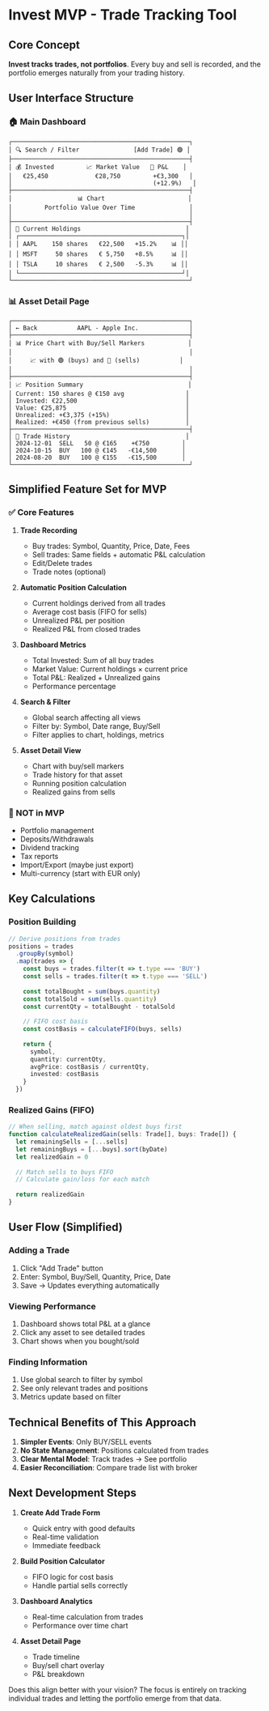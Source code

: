 # Invest MVP - Trade Tracking Tool

## Core Concept
**Invest tracks trades, not portfolios**. Every buy and sell is recorded, and the portfolio emerges naturally from your trading history.

## User Interface Structure

### 🏠 Main Dashboard
```
┌─────────────────────────────────────────────────┐
│ 🔍 Search / Filter               [Add Trade] 🟢 │
├─────────────────────────────────────────────────┤
│ 💰 Invested         📈 Market Value   🎯 P&L    │
│   €25,450             €28,750         +€3,300   │
│                                       (+12.9%)   │
├─────────────────────────────────────────────────┤
│                  📊 Chart                       │
│         Portfolio Value Over Time               │
│                                                 │
├─────────────────────────────────────────────────┤
│ 🏦 Current Holdings                             │
│ ┌─────────────────────────────────────────────┐│
│ │ AAPL    150 shares   €22,500   +15.2%    📊 ││
│ │ MSFT     50 shares   € 5,750   +8.5%     📊 ││
│ │ TSLA     10 shares   € 2,500   -5.3%     📊 ││
│ └─────────────────────────────────────────────┘│
└─────────────────────────────────────────────────┘
```

### 📊 Asset Detail Page
```
┌─────────────────────────────────────────────────┐
│ ← Back           AAPL - Apple Inc.              │
├─────────────────────────────────────────────────┤
│ 📊 Price Chart with Buy/Sell Markers            │
│                                                 │
│     📈 with 🟢 (buys) and 🔴 (sells)           │
│                                                 │
├─────────────────────────────────────────────────┤
│ 📈 Position Summary                             │
│ Current: 150 shares @ €150 avg                 │
│ Invested: €22,500                              │
│ Value: €25,875                                 │
│ Unrealized: +€3,375 (+15%)                     │
│ Realized: +€450 (from previous sells)          │
├─────────────────────────────────────────────────┤
│ 📜 Trade History                                │
│ 2024-12-01  SELL   50 @ €165    +€750         │
│ 2024-10-15  BUY   100 @ €145   -€14,500       │
│ 2024-08-20  BUY   100 @ €155   -€15,500       │
└─────────────────────────────────────────────────┘
```

## Simplified Feature Set for MVP

### ✅ Core Features

1. **Trade Recording**
   - Buy trades: Symbol, Quantity, Price, Date, Fees
   - Sell trades: Same fields + automatic P&L calculation
   - Edit/Delete trades
   - Trade notes (optional)

2. **Automatic Position Calculation**
   - Current holdings derived from all trades
   - Average cost basis (FIFO for sells)
   - Unrealized P&L per position
   - Realized P&L from closed trades

3. **Dashboard Metrics**
   - Total Invested: Sum of all buy trades
   - Market Value: Current holdings × current price
   - Total P&L: Realized + Unrealized gains
   - Performance percentage

4. **Search & Filter**
   - Global search affecting all views
   - Filter by: Symbol, Date range, Buy/Sell
   - Filter applies to chart, holdings, metrics

5. **Asset Detail View**
   - Chart with buy/sell markers
   - Trade history for that asset
   - Running position calculation
   - Realized gains from sells

### 🚫 NOT in MVP
- Portfolio management
- Deposits/Withdrawals
- Dividend tracking
- Tax reports
- Import/Export (maybe just export)
- Multi-currency (start with EUR only)

## Key Calculations

### Position Building
```typescript
// Derive positions from trades
positions = trades
  .groupBy(symbol)
  .map(trades => {
    const buys = trades.filter(t => t.type === 'BUY')
    const sells = trades.filter(t => t.type === 'SELL')
    
    const totalBought = sum(buys.quantity)
    const totalSold = sum(sells.quantity)
    const currentQty = totalBought - totalSold
    
    // FIFO cost basis
    const costBasis = calculateFIFO(buys, sells)
    
    return {
      symbol,
      quantity: currentQty,
      avgPrice: costBasis / currentQty,
      invested: costBasis
    }
  })
```

### Realized Gains (FIFO)
```typescript
// When selling, match against oldest buys first
function calculateRealizedGain(sells: Trade[], buys: Trade[]) {
  let remainingSells = [...sells]
  let remainingBuys = [...buys].sort(byDate)
  let realizedGain = 0
  
  // Match sells to buys FIFO
  // Calculate gain/loss for each match
  
  return realizedGain
}
```

## User Flow (Simplified)

### Adding a Trade
1. Click "Add Trade" button
2. Enter: Symbol, Buy/Sell, Quantity, Price, Date
3. Save → Updates everything automatically

### Viewing Performance  
1. Dashboard shows total P&L at a glance
2. Click any asset to see detailed trades
3. Chart shows when you bought/sold

### Finding Information
1. Use global search to filter by symbol
2. See only relevant trades and positions
3. Metrics update based on filter

## Technical Benefits of This Approach

1. **Simpler Events**: Only BUY/SELL events
2. **No State Management**: Positions calculated from trades
3. **Clear Mental Model**: Track trades → See portfolio
4. **Easier Reconciliation**: Compare trade list with broker

## Next Development Steps

1. **Create Add Trade Form**
   - Quick entry with good defaults
   - Real-time validation
   - Immediate feedback

2. **Build Position Calculator**
   - FIFO logic for cost basis
   - Handle partial sells correctly

3. **Dashboard Analytics**
   - Real-time calculation from trades
   - Performance over time chart

4. **Asset Detail Page**
   - Trade timeline
   - Buy/sell chart overlay
   - P&L breakdown

Does this align better with your vision? The focus is entirely on tracking individual trades and letting the portfolio emerge from that data.